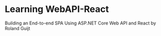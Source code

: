 # Learning WebAPI-React
Building an End-to-end SPA Using ASP.NET Core Web API and React by Roland Guijt
